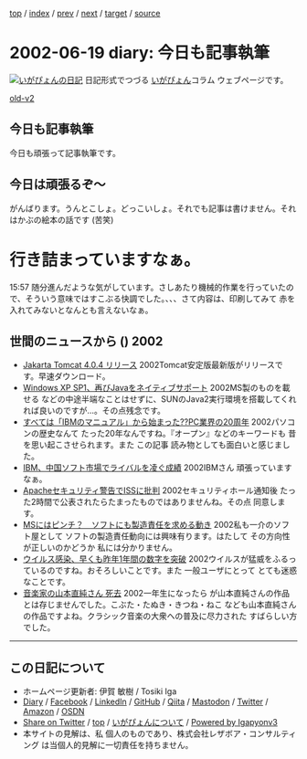 [top](../index.html) 
 / [index](index.html) 
 / [prev](ig020618.html) 
 / [next](ig020620.html) 
 / [target](https://www.igapyon.jp/igapyon/diary/2002/ig020619.html) 
 / [source](https://github.com/igapyon/diary/blob/master/2002/ig020619.src.md) 

2002-06-19 diary: 今日も記事執筆
=====================================================================================================
[![いがぴょんの日記](https://www.igapyon.jp/igapyon/diary/images/iga200306s.jpg "いがぴょん")](https://www.igapyon.jp/igapyon/diary/memo/memoigapyon.html) 日記形式でつづる [いがぴょん](https://www.igapyon.jp/igapyon/diary/memo/memoigapyon.html)コラム ウェブページです。

[old-v2](ig020619-orig.html)

## 今日も記事執筆

今日も頑張って記事執筆です。


## 今日は頑張るぞ～

がんばります。うんとこしょ。どっこいしょ。それでも記事は書けません。それはかぶの絵本の話です
(苦笑)
# 行き詰まっていますなぁ。

15:57 随分進んだような気がしています。さしあたり機械的作業を行っていたので、そういう意味ではすこぶる快調でした。、、、さて内容は、印刷してみて 赤を入れてみないとなんとも言えないなぁ。

## 世間のニュースから () 2002

* [Jakarta Tomcat 4.0.4 リリース](http://jakarta.apache.org/tomcat/)  2002Tomcat安定版最新版がリリースです。早速ダウンロード。
* [Windows XP SP1、再びJavaをネイティブサポート](http://www.zdnet.co.jp/news/0206/19/nebt_05.html)  2002MS製のものを載せる などの中途半端なことはせずに、SUNのJava2実行環境を搭載してくれれば良いのですが…。その点残念です。
* [すべては「IBMのマニュアル」から始まった??PC業界の20周年](http://www.zdnet.co.jp/news/0108/10/e_ibmpc.html)  2002パソコンの歴史なんて たった20年なんですね。『オープン』などのキーワードも 昔を思い起こさせられます。また この記事 読み物としても面白いと感じました。
* [IBM、中国ソフト市場でライバルを凌ぐ成績](http://www.zdnet.co.jp/news/0206/19/nebt_12.html)  2002IBMさん 頑張っていますなぁ。
* [Apacheセキュリティ警告でISSに批判](http://www.zdnet.co.jp/news/0206/19/nebt_09.html)  2002セキュリティホール通知後 たった2時間で公表されたらたまったものではありませんね。その点 同意します。
* [MSにはピンチ？　ソフトにも製造責任を求める動き](http://www.zdnet.co.jp/news/0206/19/xert_sue.html)  2002私も一介のソフト屋として ソフトの製造責任動向には興味有ります。はたして その方向性が正しいのかどうか 私には分かりません。
* [ウイルス感染、早くも昨年1年間の数字を突破](http://www.zdnet.co.jp/news/0206/19/nebt_08.html)  2002ウイルスが猛威をふるっているのですね。おそろしいことです。また 一般ユーザにとって とても迷惑なことです。
* [音楽家の山本直純さん 死去](http://www.nhk.or.jp/news/2002/06/19/grri84000000cyoj.html)  2002一年生になったら が山本直純さんの作品とは存じませんでした。こぶた・たぬき・きつね・ねこ なども山本直純さんの作品ですよね。クラシック音楽の大衆への普及に尽力された すばらしい方でした。


----------------------------------------------------------------------------------------------------

## この日記について

* ホームページ更新者: 伊賀 敏樹 / Tosiki Iga
* [Diary](https://www.igapyon.jp/igapyon/diary/) / [Facebook](https://www.facebook.com/igapyon) / [LinkedIn](https://www.linkedin.com/in/toshikiiga) / [GitHub](https://github.com/igapyon) / [Qiita](https://qiita.com/igapyon) / [Mastodon](https://social.vivaldi.net/@igapyon) / [Twitter](https://twitter.com/ToshikiIga) / [Amazon](https://www.amazon.co.jp/%E4%BC%8A%E8%B3%80-%E6%95%8F%E6%A8%B9/e/B004LTQWCQ) / [OSDN](https://ja.osdn.net/users/iga/)
* [Share on Twitter](https://twitter.com/intent/tweet?hashtags=igapyon%2Cdiary%2C%E3%81%84%E3%81%8C%E3%81%B4%E3%82%87%E3%82%93&text=%E4%BB%8A%E6%97%A5%E3%82%82%E8%A8%98%E4%BA%8B%E5%9F%B7%E7%AD%86&url=https%3A%2F%2Fwww.igapyon.jp%2Figapyon%2Fdiary%2F2002%2Fig020619.html) / [top](../index.html) / [いがぴょんについて](https://www.igapyon.jp/igapyon/diary/memo/memoigapyon.html) / [Powered by Igapyonv3](https://github.com/igapyon/igapyonv3)
* 本サイトの見解は、私 個人のものであり、株式会社レザボア・コンサルティング は当個人的見解に一切責任を持ちません。 
